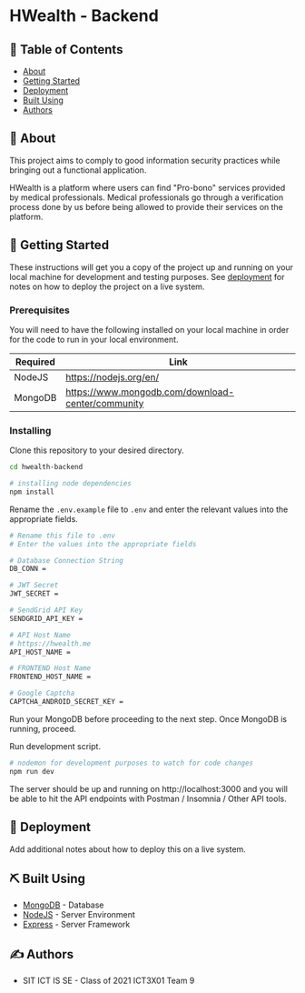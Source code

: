 # HWealth - Backend

## 📝 Table of Contents

- [About](#about)
- [Getting Started](#getting_started)
- [Deployment](#deployment)
- [Built Using](#built_using)
- [Authors](#authors)

## 🧐 About <a name = "about"></a>

This project aims to comply to good information security practices while bringing out a functional application.

HWealth is a platform where users can find "Pro-bono" services provided by medical professionals. Medical professionals go through a verification process done by us before being allowed to provide their services on the platform.

## 🏁 Getting Started <a name = "getting_started"></a>

These instructions will get you a copy of the project up and running on your local machine for development and testing purposes. See [deployment](#deployment) for notes on how to deploy the project on a live system.

### Prerequisites

You will need to have the following installed on your local machine in order for the code to run in your local environment.

| Required | Link                                              |
| -------- | ------------------------------------------------- |
| NodeJS   | https://nodejs.org/en/                            |
| MongoDB  | https://www.mongodb.com/download-center/community |

### Installing

Clone this repository to your desired directory.

```bash
cd hwealth-backend

# installing node dependencies
npm install
```

Rename the `.env.example` file to `.env` and enter the relevant values into the appropriate fields.

```bash
# Rename this file to .env
# Enter the values into the appropriate fields

# Database Connection String
DB_CONN =

# JWT Secret
JWT_SECRET =

# SendGrid API Key
SENDGRID_API_KEY =

# API Host Name
# https://hwealth.me
API_HOST_NAME =

# FRONTEND Host Name
FRONTEND_HOST_NAME =

# Google Captcha
CAPTCHA_ANDROID_SECRET_KEY =
```

Run your MongoDB before proceeding to the next step. Once MongoDB is running, proceed.

Run development script.

```bash
# nodemon for development purposes to watch for code changes
npm run dev
```

The server should be up and running on http://localhost:3000 and you will be able to hit the API endpoints with Postman / Insomnia / Other API tools.

## 🚀 Deployment <a name = "deployment"></a>

Add additional notes about how to deploy this on a live system.

## ⛏️ Built Using <a name = "built_using"></a>

- [MongoDB](https://www.mongodb.com/) - Database
- [NodeJS](https://nodejs.org/en/) - Server Environment
- [Express](https://expressjs.com/) - Server Framework

## ✍️ Authors <a name = "authors"></a>

- SIT ICT IS SE - Class of 2021 ICT3X01 Team 9
